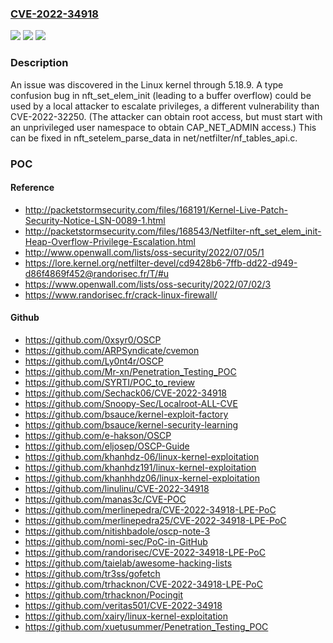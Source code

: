 ### [CVE-2022-34918](https://cve.mitre.org/cgi-bin/cvename.cgi?name=CVE-2022-34918)
![](https://img.shields.io/static/v1?label=Product&message=n%2Fa&color=blue)
![](https://img.shields.io/static/v1?label=Version&message=n%2Fa&color=blue)
![](https://img.shields.io/static/v1?label=Vulnerability&message=n%2Fa&color=brighgreen)

### Description

An issue was discovered in the Linux kernel through 5.18.9. A type confusion bug in nft_set_elem_init (leading to a buffer overflow) could be used by a local attacker to escalate privileges, a different vulnerability than CVE-2022-32250. (The attacker can obtain root access, but must start with an unprivileged user namespace to obtain CAP_NET_ADMIN access.) This can be fixed in nft_setelem_parse_data in net/netfilter/nf_tables_api.c.

### POC

#### Reference
- http://packetstormsecurity.com/files/168191/Kernel-Live-Patch-Security-Notice-LSN-0089-1.html
- http://packetstormsecurity.com/files/168543/Netfilter-nft_set_elem_init-Heap-Overflow-Privilege-Escalation.html
- http://www.openwall.com/lists/oss-security/2022/07/05/1
- https://lore.kernel.org/netfilter-devel/cd9428b6-7ffb-dd22-d949-d86f4869f452@randorisec.fr/T/#u
- https://www.openwall.com/lists/oss-security/2022/07/02/3
- https://www.randorisec.fr/crack-linux-firewall/

#### Github
- https://github.com/0xsyr0/OSCP
- https://github.com/ARPSyndicate/cvemon
- https://github.com/Ly0nt4r/OSCP
- https://github.com/Mr-xn/Penetration_Testing_POC
- https://github.com/SYRTI/POC_to_review
- https://github.com/Sechack06/CVE-2022-34918
- https://github.com/Snoopy-Sec/Localroot-ALL-CVE
- https://github.com/bsauce/kernel-exploit-factory
- https://github.com/bsauce/kernel-security-learning
- https://github.com/e-hakson/OSCP
- https://github.com/eljosep/OSCP-Guide
- https://github.com/khanhdz-06/linux-kernel-exploitation
- https://github.com/khanhdz191/linux-kernel-exploitation
- https://github.com/khanhhdz06/linux-kernel-exploitation
- https://github.com/linulinu/CVE-2022-34918
- https://github.com/manas3c/CVE-POC
- https://github.com/merlinepedra/CVE-2022-34918-LPE-PoC
- https://github.com/merlinepedra25/CVE-2022-34918-LPE-PoC
- https://github.com/nitishbadole/oscp-note-3
- https://github.com/nomi-sec/PoC-in-GitHub
- https://github.com/randorisec/CVE-2022-34918-LPE-PoC
- https://github.com/taielab/awesome-hacking-lists
- https://github.com/tr3ss/gofetch
- https://github.com/trhacknon/CVE-2022-34918-LPE-PoC
- https://github.com/trhacknon/Pocingit
- https://github.com/veritas501/CVE-2022-34918
- https://github.com/xairy/linux-kernel-exploitation
- https://github.com/xuetusummer/Penetration_Testing_POC


